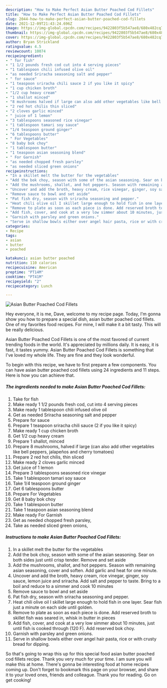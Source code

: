 ```yaml
---
description: "How to Make Perfect Asian Butter Poached Cod Fillets"
title: "How to Make Perfect Asian Butter Poached Cod Fillets"
slug: 2044-how-to-make-perfect-asian-butter-poached-cod-fillets
date: 2021-12-09T21:43:24.696Z
image: https://img-global.cpcdn.com/recipes/9422803f5b547ae8/680x482cq70/asian-butter-poached-cod-fillets-recipe-main-photo.jpg
thumbnail: https://img-global.cpcdn.com/recipes/9422803f5b547ae8/680x482cq70/asian-butter-poached-cod-fillets-recipe-main-photo.jpg
cover: https://img-global.cpcdn.com/recipes/9422803f5b547ae8/680x482cq70/asian-butter-poached-cod-fillets-recipe-main-photo.jpg
author: Bryan Strickland
ratingvalue: 4.5
reviewcount: 10074
recipeingredient:
- " for fish"
- "1 1/2 pounds fresh cod cut into 4 serving pieces"
- "1 tablespoon chili infused olive oil"
- "as needed Sriracha seasoning salt and pepper"
- " for sauce"
- "1 teaspoon sriracha chili sauce 2 if you like it spicy"
- "1 cup chicken broth"
- "1/2 cup heavy cream"
- "1 shallot minced"
- "8 mushrooms halved if large can also add other vegetables like bell peppers jalapeos and cherry tomatoes"
- "2 red hot chilis thin sliced"
- "2 cloves garlic minced"
- " juice of 1 lemon"
- "3 tablespoons seasoned rice vinegar"
- "1 tablespoon tamari soy sauce"
- "1/4 teaspoon ground ginger"
- "6 tablespoons butter"
- " For Vegetables"
- "8 baby bok choy"
- "1 tablespoon butter"
- "1 teaspoon asian seasoning blend"
- " For Garnish"
- "as needed chopped fresh parsley"
- "as needed sliced green onions"
recipeinstructions:
- "In a skillet melt the butter for the vegetables"
- "Add the bok choy, season with some of the asian seasoning. Sear on both sides just until crisp tender. Remove and set aside"
- "Add the mushrooms, shallot, and hot peppers. Season with remaining asian seasoning, cover and soften. Add garlic and heat for one minute."
- "Uncover and add the broth, heavy cream, rice vinegar, ginger, soy sauce, lemon juice and sriracha. Add salt and pepper to taste. Bring to a boil and reduce to a simmer and cook 10 minutes"
- "Remove sauce to bowl and set aside"
- "Pat fish dry, season with sriracha seasoning and pepper."
- "Heat chili olive oil I skillet large enough to hold fish in one layer. Sear fish just a minute on each side until golden."
- "Remove to plate as soon as each piece is done. Add reserved broth to skillet fish was seared in, whisk in butter in pieces"
- "Add fish, cover, and cook at a very low simmer about 10 minutes, just until fish is cooked through (120 F). Add reserved bok choy."
- "Garnish with parsley and green onions."
- "Serve in shallow bowls either over angel hair pasta, rice or with crusty bread for dipping."
categories:
- Recipe
tags:
- asian
- butter
- poached

katakunci: asian butter poached 
nutrition: 110 calories
recipecuisine: American
preptime: "PT14M"
cooktime: "PT41M"
recipeyield: "2"
recipecategory: Lunch

---
```



![Asian Butter Poached Cod Fillets](https://img-global.cpcdn.com/recipes/9422803f5b547ae8/680x482cq70/asian-butter-poached-cod-fillets-recipe-main-photo.jpg)

Hey everyone, it is me, Dave, welcome to my recipe page. Today, I'm gonna show you how to prepare a special dish, asian butter poached cod fillets. One of my favorites food recipes. For mine, I will make it a bit tasty. This will be really delicious.



Asian Butter Poached Cod Fillets is one of the most favored of current trending foods in the world. It's appreciated by millions daily. It is easy, it is fast, it tastes yummy. Asian Butter Poached Cod Fillets is something that I've loved my whole life. They are fine and they look wonderful.


To begin with this recipe, we have to first prepare a few components. You can have asian butter poached cod fillets using 24 ingredients and 11 steps. Here is how you can achieve that.

<!--inarticleads1-->

##### The ingredients needed to make Asian Butter Poached Cod Fillets:

1. Take  for fish
1. Make ready 1 1/2 pounds fresh cod, cut into 4 serving pieces
1. Make ready 1 tablespoon chili infused olive oil
1. Get as needed Sriracha seasoning salt and pepper
1. Prepare  for sauce
1. Prepare 1 teaspoon sriracha chili sauce (2 if you like it spicy)
1. Make ready 1 cup chicken broth
1. Get 1/2 cup heavy cream
1. Prepare 1 shallot, minced
1. Prepare 8 mushrooms, halved if large (can also add other vegetables like bell peppers, jalapeños and cherry tomatoes)
1. Prepare 2 red hot chilis, thin sliced
1. Make ready 2 cloves garlic minced
1. Get  juice of 1 lemon
1. Prepare 3 tablespoons seasoned rice vinegar
1. Take 1 tablespoon tamari soy sauce
1. Take 1/4 teaspoon ground ginger
1. Get 6 tablespoons butter
1. Prepare  For Vegetables
1. Get 8 baby bok choy
1. Take 1 tablespoon butter
1. Take 1 teaspoon asian seasoning blend
1. Make ready  For Garnish
1. Get as needed chopped fresh parsley,
1. Take as needed sliced green onions,




<!--inarticleads2-->

##### Instructions to make Asian Butter Poached Cod Fillets:

1. In a skillet melt the butter for the vegetables
1. Add the bok choy, season with some of the asian seasoning. Sear on both sides just until crisp tender. Remove and set aside
1. Add the mushrooms, shallot, and hot peppers. Season with remaining asian seasoning, cover and soften. Add garlic and heat for one minute.
1. Uncover and add the broth, heavy cream, rice vinegar, ginger, soy sauce, lemon juice and sriracha. Add salt and pepper to taste. Bring to a boil and reduce to a simmer and cook 10 minutes
1. Remove sauce to bowl and set aside
1. Pat fish dry, season with sriracha seasoning and pepper.
1. Heat chili olive oil I skillet large enough to hold fish in one layer. Sear fish just a minute on each side until golden.
1. Remove to plate as soon as each piece is done. Add reserved broth to skillet fish was seared in, whisk in butter in pieces
1. Add fish, cover, and cook at a very low simmer about 10 minutes, just until fish is cooked through (120 F). Add reserved bok choy.
1. Garnish with parsley and green onions.
1. Serve in shallow bowls either over angel hair pasta, rice or with crusty bread for dipping.




So that's going to wrap this up for this special food asian butter poached cod fillets recipe. Thank you very much for your time. I am sure you will make this at home. There's gonna be interesting food at home recipes coming up. Don't forget to bookmark this page on your browser, and share it to your loved ones, friends and colleague. Thank you for reading. Go on get cooking!
